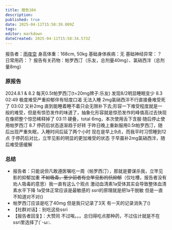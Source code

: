 ```yaml
---
title: 报告104
description: 
published: true
date: 2025-04-11T15:58:39.009Z
tags: 
editor: markdown
dateCreated: 2025-04-11T15:58:34.573Z
---
```


﻿报告者：[雨夜空](/00%E9%9B%A8%E5%A4%9C%E7%A9%BA%E7%9A%84%E5%AE%87%E5%AE%99%E5%AE%89%E5%85%A8%E7%94%B3%E6%98%8E/)
身高体重：168cm, 50kg
基础身体疾病：无
基础神经异常：？
日常用药：？
报告有关药物：帕罗西汀（乐友，总剂量40mg）、氯硝西泮（总剂量8mg）

### 原报告
2024.8.1 & 8.2
每天0.5t帕罗西汀(t=20mg牌子:乐友)
发现8/2明显睡眠变少
8.3
02:49 极度难受严重抑郁伴有轻度口渴 无法入睡 2mg氯硝西泮不行直接叠难受死了
03:02 又补2mg 直到能睡着睡不着只会无限补下去;形容一下难受程度就是一般的难受，但是有惊恐发作的味道了，抽象化形容就是惊恐发作的峰值高过去快现在像把整个惊恐稀释掉了
03:11 硬叠，total 6mg，本次使用舌下含服·随后停止使用帕罗西汀
8.7
停药后状态逐渐趋于好转
于昨日晚上重新服用0.5t帕罗西汀，随后出现严重失眠，入睡时间后延了两个小时
现在是早上9点，而我平时习惯睡到12点
于停药后对比，立竿见影的明显的更加难受的状态
于早晨补2mg氯硝西泮，随后难受感缓解

### 总结
- 报告者：只能说但凡敢遵医嘱吃一周（帕罗西汀），那就是要谋杀我，立竿见影的抑郁加重 <s>不如吸毒，至少前者有立竿见影的抗抑郁</s>（仅吐槽，报告者没有劝人吸毒的意思）我一直有这么个观点 激动血清素1a受体其实会导致整体血清素水平下降 1a受体正常应该是最敏感的 ssri的原理就是把1a干脱敏 但是一直不知道对不对()
- 帕罗西汀应该是吃了40mg 但是我只记录了3天 有一天的记录消失了()
- 【社群对话】：别吃这些ssri
- 【报告者回复】：大赞同 不过唉。。。总归得吃点那种药，不过估计就是不在ssri里选择了(´･ω::.  
